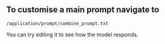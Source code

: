 ## To customise a main prompt navigate to 
`/application/prompt/combine_prompt.txt`

You can try editing it to see how the model responds.

